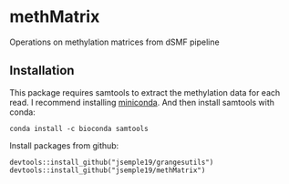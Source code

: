 # methMatrix
Operations on methylation matrices from dSMF pipeline

## Installation
This package requires samtools to extract the methylation data for each read. I recommend installing [miniconda](https://docs.conda.io/en/latest/miniconda.html). And then install samtools with conda:
```
conda install -c bioconda samtools
```

Install packages from github:
```
devtools::install_github("jsemple19/grangesutils")
devtools::install_github("jsemple19/methMatrix")
```




